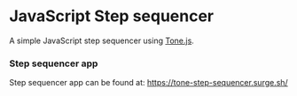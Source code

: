 # JavaScript Step sequencer

A simple JavaScript step sequencer using [Tone.js](https://tonejs.github.io).

### Step sequencer app

Step sequencer app can be found at: <https://tone-step-sequencer.surge.sh/>
